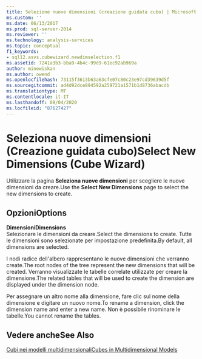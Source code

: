 ```yaml
---
title: Selezione nuove dimensioni (creazione guidata cubo) | Microsoft Docs
ms.custom: ''
ms.date: 06/13/2017
ms.prod: sql-server-2014
ms.reviewer: ''
ms.technology: analysis-services
ms.topic: conceptual
f1_keywords:
- sql12.asvs.cubewizard.newdimselection.f1
ms.assetid: 7241a3b3-bba9-4b4c-99d9-61ec92ab969a
author: minewiskan
ms.author: owend
ms.openlocfilehash: 73115f3613b63a63cfe07c80c23e97cd39639d5f
ms.sourcegitcommit: ad4d92dce894592a259721a1571b1d8736abacdb
ms.translationtype: MT
ms.contentlocale: it-IT
ms.lasthandoff: 08/04/2020
ms.locfileid: "87627427"
---
```

# <a name="select-new-dimensions-cube-wizard"></a><span data-ttu-id="284e0-102">Seleziona nuove dimensioni (Creazione guidata cubo)</span><span class="sxs-lookup"><span data-stu-id="284e0-102">Select New Dimensions (Cube Wizard)</span></span>
  <span data-ttu-id="284e0-103">Utilizzare la pagina **Seleziona nuove dimensioni** per scegliere le nuove dimensioni da creare.</span><span class="sxs-lookup"><span data-stu-id="284e0-103">Use the **Select New Dimensions** page to select the new dimensions to create.</span></span>  
  
## <a name="options"></a><span data-ttu-id="284e0-104">Opzioni</span><span class="sxs-lookup"><span data-stu-id="284e0-104">Options</span></span>  
 <span data-ttu-id="284e0-105">**Dimensioni**</span><span class="sxs-lookup"><span data-stu-id="284e0-105">**Dimensions**</span></span>  
 <span data-ttu-id="284e0-106">Selezionare le dimensioni da creare.</span><span class="sxs-lookup"><span data-stu-id="284e0-106">Select the dimensions to create.</span></span> <span data-ttu-id="284e0-107">Tutte le dimensioni sono selezionate per impostazione predefinita.</span><span class="sxs-lookup"><span data-stu-id="284e0-107">By default, all dimensions are selected.</span></span>  
  
 <span data-ttu-id="284e0-108">I nodi radice dell'albero rappresentano le nuove dimensioni che verranno create.</span><span class="sxs-lookup"><span data-stu-id="284e0-108">The root nodes of the tree represent the new dimensions that will be created.</span></span> <span data-ttu-id="284e0-109">Verranno visualizzate le tabelle correlate utilizzate per creare la dimensione.</span><span class="sxs-lookup"><span data-stu-id="284e0-109">The related tables that will be used to create the dimension are displayed under the dimension node.</span></span>  
  
 <span data-ttu-id="284e0-110">Per assegnare un altro nome alla dimensione, fare clic sul nome della dimensione e digitare un nuovo nome.</span><span class="sxs-lookup"><span data-stu-id="284e0-110">To rename a dimension, click the dimension name and enter a new name.</span></span> <span data-ttu-id="284e0-111">Non è possibile rinominare le tabelle.</span><span class="sxs-lookup"><span data-stu-id="284e0-111">You cannot rename the tables.</span></span>  
  
## <a name="see-also"></a><span data-ttu-id="284e0-112">Vedere anche</span><span class="sxs-lookup"><span data-stu-id="284e0-112">See Also</span></span>  
 [<span data-ttu-id="284e0-113">Cubi nei modelli multidimensionali</span><span class="sxs-lookup"><span data-stu-id="284e0-113">Cubes in Multidimensional Models</span></span>](multidimensional-models/cubes-in-multidimensional-models.md)  
  
  
